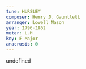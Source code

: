 ```yaml
---
tune: HURSLEY
composer: Henry J. Gauntlett
arranger: Lowell Mason
year: 1796-1862
meter: L.M.
key: F Major
anacrusis: 0
---
```

undefined